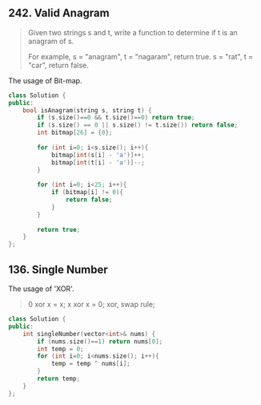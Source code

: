 ## 242. Valid Anagram

> Given two strings s and t, write a function to determine if t is an anagram of s.
> 
> For example,
> s = "anagram", t = "nagaram", return true.
> s = "rat", t = "car", return false.

The usage of Bit-map.

```cpp
class Solution {
public:
    bool isAnagram(string s, string t) {
        if (s.size()==0 && t.size()==0) return true;
        if (s.size() == 0 || s.size() != t.size()) return false;
        int bitmap[26] = {0};
        
        for (int i=0; i<s.size(); i++){
            bitmap[int(s[i] - 'a')]++;
            bitmap[int(t[i] - 'a')]--;
        }
        
        for (int i=0; i<25; i++){
            if (bitmap[i] != 0){
                return false;
            }
        }
        
        return true;
    }
};
```

## 136. Single Number

The usage of 'XOR'.

> 0 xor x = x;
> x xor x = 0;
> xor, swap rule;

```cpp
class Solution {
public:
    int singleNumber(vector<int>& nums) {
        if (nums.size()==1) return nums[0];
        int temp = 0;
        for (int i=0; i<nums.size(); i++){
            temp = temp ^ nums[i];
        }
        return temp;
    }
};
```

